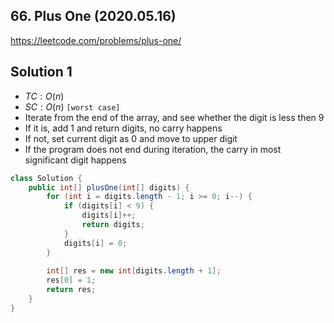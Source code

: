## 66. Plus One (2020.05.16)

https://leetcode.com/problems/plus-one/

## Solution 1

- $TC:O(n)$
- $SC:O(n)$ `[worst case]`
- Iterate from the end of the array, and see whether the digit is less then 9
- If it is, add 1 and return digits, no carry happens
- If not, set current digit as 0 and move to upper digit
- If the program does not end during iteration, the carry in most significant digit happens

```java
class Solution {
    public int[] plusOne(int[] digits) {
        for (int i = digits.length - 1; i >= 0; i--) {
            if (digits[i] < 9) {
                digits[i]++;
                return digits;
            }
            digits[i] = 0;
        }
        
        int[] res = new int[digits.length + 1];
        res[0] = 1;
        return res;
    }
}
```

